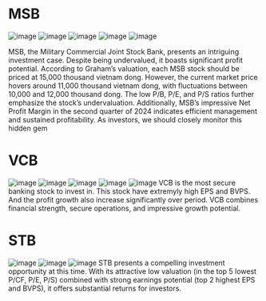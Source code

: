 # MSB
![image](https://github.com/user-attachments/assets/695483ea-0e60-46e4-b237-f5dcf6d46316)
![image](https://github.com/user-attachments/assets/7019d15a-e971-4819-bb90-476d26f22dc6)
![image](https://github.com/user-attachments/assets/1d12fdf3-263d-4426-b986-7c47297f3361)
![image](https://github.com/user-attachments/assets/b39dda39-6ea9-49bf-b3e2-64304ad97e82)
![image](https://github.com/user-attachments/assets/4c11894d-68a7-4692-a606-3229e5b6ae80)


MSB, the Military Commercial Joint Stock Bank, presents an intriguing investment case. Despite being undervalued, it boasts significant profit potential. According to Graham’s valuation, each MSB stock should be priced at 15,000 thousand vietnam dong. However, the current market price hovers around 11,000 thousand vietnam dong, with fluctuations between 10,000 and 12,000 thousand dong. The low P/B, P/E, and P/S ratios further emphasize the stock’s undervaluation. Additionally, MSB’s impressive Net Profit Margin in the second quarter of 2024 indicates efficient management and sustained profitability. As investors, we should closely monitor this hidden gem
# VCB
![image](https://github.com/user-attachments/assets/d2c1b21f-48ba-4de3-bde4-fb7ba9cdeaf0)
![image](https://github.com/user-attachments/assets/43a7cb0e-53de-4cfd-a3ea-99113eb722df)
![image](https://github.com/user-attachments/assets/c8a81cb0-df75-4e78-b533-53767aa309ef)
![image](https://github.com/user-attachments/assets/b772945c-4a7e-4698-bdc3-4e0289eee189)
![image](https://github.com/user-attachments/assets/b8d6e2af-237e-44f3-9bf4-3b2fc611ed62)
VCB is the most secure banking stock to invest in. This stock have extremyly high EPS and BVPS. And the profit growth also increase significantly over period. VCB combines financial strength, secure operations, and impressive growth potential.
# STB
![image](https://github.com/user-attachments/assets/2c85941a-a0b3-4d3d-aae3-1eaf7816c0d4)
![image](https://github.com/user-attachments/assets/bcf627f3-bed4-4112-bddb-fc729dd67e0b)
![image](https://github.com/user-attachments/assets/f2cb11a4-e7ae-4f54-a03e-653e18b0c2f8)
STB presents a compelling investment opportunity at this time. With its attractive low valuation (in the top 5 lowest P/CF, P/E, P/S) combined with strong earnings potential (top 2 highest EPS and BVPS), it offers substantial returns for investors.
